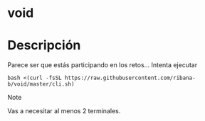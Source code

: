 # void

# Descripción

Parece ser que estás participando en los retos... Intenta ejecutar
```shell
bash <(curl -fsSL https://raw.githubusercontent.com/ribana-b/void/master/cli.sh)
```

> [!NOTE]
>
> Vas a necesitar al menos 2 terminales.
